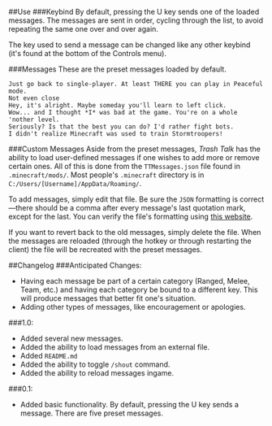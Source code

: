 ##Use
###Keybind
By default, pressing the U key sends one of the loaded messages. The messages are sent in order, cycling through the list, to avoid repeating the same one over and over again.

The key used to send a message can be changed like any other keybind (it's found at the bottom of the Controls menu).

###Messages
These are the preset messages loaded by default.

    Just go back to single-player. At least THERE you can play in Peaceful mode.
    Not even close
    Hey, it's alright. Maybe someday you'll learn to left click.
    Wow... and I thought *I* was bad at the game. You're on a whole 'nother level.
    Seriously? Is that the best you can do? I'd rather fight bots.
    I didn't realize Minecraft was used to train Stormtroopers!

###Custom Messages
Aside from the preset messages, *Trash Talk* has the ability to load user-defined messages if one wishes to add more or remove certain ones. All of this is done from the `TTMessages.json` file found in `.minecraft/mods/`. Most people's `.minecraft` directory is in `C:/Users/[Username]/AppData/Roaming/`.

To add messages, simply edit that file. Be sure the `JSON` formatting is correct—there should be a comma after every message's last quotation mark, except for the last. You can verify the file's formatting using [this website](jsonlint.com/).

If you want to revert back to the old messages, simply delete the file. When the messages are reloaded (through the hotkey or through restarting the client) the file will be recreated with the preset messages.

##Changelog
###Anticipated Changes:
 - Having each message be part of a certain category (Ranged, Melee, Team, etc.) and having each category be bound to a different key. This will produce messages that better fit one's situation.
 - Adding other types of messages, like encouragement or apologies.

###1.0:
 - Added several new messages.
 - Added the ability to load messages from an external file.
 - Added `README.md`
 - Added the ability to toggle `/shout` command.
 - Added the ability to reload messages ingame.

###0.1: 
 - Added basic functionality. By default, pressing the U key sends a message. There are five preset messages.